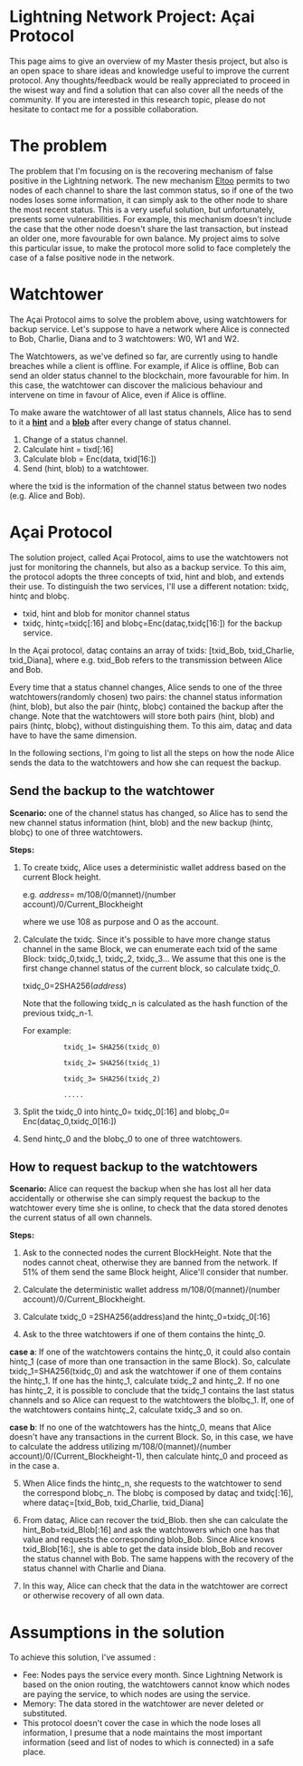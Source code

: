 # Lightning Network Project: Açai Protocol
This page aims to give an overview of my Master thesis project, but also is an open space to share ideas and knowledge useful to improve the current protocol. Any thoughts/feedback would be really appreciated to proceed in the wisest way and find a solution that can also cover all the needs of the community. 
If you are interested in this research topic, please do not hesitate to contact me for a possible collaboration.

# The problem
The problem that I'm focusing on is the recovering mechanism of false positive in the Lightning network. The new mechanism [Eltoo](https://blockstream.com/eltoo.pdf) permits to two nodes of each channel to share the last common status, so if one of the two nodes loses some information, it can simply ask to the other node to share the most recent status. 
This is a very useful solution, but unfortunately, presents some vulnerabilities. For example, this mechanism doesn't include the case that the other node doesn't share the last transaction, but instead an older one, more favourable for own balance. My project aims to solve this particular issue, to make the protocol more solid to face completely the case of a false positive node in the network. 

# Watchtower 
The Açai Protocol aims to solve the problem above, using watchtowers for backup service. Let's suppose to have a network where Alice is connected to Bob, Charlie, Diana and to 3 watchtowers: W0, W1 and W2. 

The Watchtowers, as we've defined so far, are currently using to handle breaches while a client is offline. For example, if Alice is offline, Bob can send an older status channel to the blockchain, more favourable for him. In this case, the watchtower can discover the malicious behaviour and intervene on time in favour of Alice, even if Alice is offline. 

To make aware the watchtower of all last status channels, Alice has to send to it a [**hint**](https://lists.linuxfoundation.org/pipermail/lightning-dev/2018-April/001196.html) and a [**blob**](https://lists.linuxfoundation.org/pipermail/lightning-dev/2018-April/001196.html) after every change of status channel.

1. Change of a status channel.
2. Calculate hint = tixd[:16]
3. Calculate blob = Enc(data, txid[16:])
4. Send (hint, blob) to a watchtower.

where the txid is the information of the channel status between two nodes (e.g. Alice and Bob).

# Açai Protocol
The solution project, called Açai Protocol, aims to use the watchtowers not just for monitoring the channels, but also as a  backup service. To this aim, the protocol adopts the three concepts of txid, hint and blob, and extends their use. To distinguish the two services, I'll use a different notation: txidç, hintç and blobç. 

*  txid, hint and blob for monitor channel status
*  txidç, hintç=txidç[:16] and blobç=Enc(dataç,txidç[16:]) for the backup service. 

In the Açai protocol, dataç contains an array of txids: [txid_Bob, txid_Charlie, txid_Diana], where e.g. txid_Bob refers to the transmission between Alice and Bob.

Every time that a status channel changes, Alice sends to one of the three watchtowers(randomly chosen) two pairs: the channel status information (hint, blob), but also the pair (hintç, blobç) contained the backup after the change. Note that the watchtowers will store both pairs (hint, blob) and pairs (hintç, blobç), without distinguishing them. 
To this aim, dataç and data have to have the same dimension.

In the following sections, I'm going to list all the steps on how the node Alice sends the data to the watchtowers and how she can request the backup.


## Send the backup to the watchtower
**Scenario:** one of the channel status has changed, so Alice has to send the new channel status information (hint, blob) and the new backup (hintç, blobç) to one of three watchtowers.

**Steps:**
1. To create txidç, Alice uses a deterministic wallet address based on the current Block height. 

    e.g. *address*= m/108/0(mannet)/(number account)/0/Current_Blockheight 

    where we use 108 as purpose and O as the account.
    
2. Calculate the txidç. 
   Since it's possible to have more change status channel in the same Block, we can enumerate each txid of the same       Block: txidç_0,txidç_1, txidç_2, txidç_3...
    We assume that this one is the first change channel status of the current block, so calculate txidç_0. 
    
    txidç_0=2SHA256(*address*)

    Note that the following txidç_n is calculated as the hash function of the previous txidç_n-1.
    
    For example: 
    
                 txidç_1= SHA256(txidç_0)
    
                 txidç_2= SHA256(txidç_1)
             
                 txidç_3= SHA256(txidç_2)
             
                 .....

3. Split the txidç_0 into hintç_0= txidç_0[:16] and blobç_0= Enc(dataç_0,txidç_0[16:])
4. Send hintç_0 and the blobç_0 to one of three watchtowers.


## How to request backup to the watchtowers
**Scenario:** Alice can request the backup when she has lost all her data accidentally or otherwise she can simply request the backup to the watchtower every time she is online, to check that the data stored denotes the current status of all own channels.

**Steps:**
1. Ask to the connected nodes the current BlockHeight. Note that the nodes cannot cheat, otherwise they are banned from the network. If 51% of them send the same Block height, Alice'll consider that number.

2. Calculate the deterministic wallet address m/108/0(mannet)/(number account)/0/Current_Blockheight. 

3. Calculate txidç_0 =2SHA256(address)and the hintç_0=txidç_0[:16]

4. Ask to the three watchtowers if one of them contains the hintç_0. 

  **case a**: If one of the watchtowers contains the hintç_0, it could also contain hintç_1 (case of more than one transaction in the same Block). So, calculate txidç_1=SHA256(txidç_0) and ask the watchtower if one of them contains the hintç_1. If one has the hintç_1, calculate txidç_2 and hintç_2. If no one has hintç_2, it is possible to conclude that the txidç_1 contains the last status channels and so Alice can request to the watchtowers the blolbç_1. If, one of the watchtowers contains hintç_2, calculate txidç_3 and so on.
  
  **case b**: If no one of the watchtowers has the hintç_0, means that Alice doesn't have any transactions in the current Block. So, in this case, we have to calculate the address utilizing m/108/0(mannet)/(number account)/0/(Current_Blockheight-1), then calculate hintç_0 and proceed as in the case a.
  
5. When Alice finds the hintç_n, she requests to the watchtower to send the correspond blobç_n. The blobç is composed by dataç and txidç[:16], where dataç=[txid_Bob, txid_Charlie, txid_Diana]

6. From dataç, Alice can recover the txid_Blob. then she can calculate the hint_Bob=txid_Blob[:16] and ask the watchtowers which one has that value and requests the corresponding blob_Bob. Since Alice knows txid_Blob[16:], she is able to get the data inside blob_Bob and recover the status channel with Bob. The same happens with the recovery of the status channel with Charlie and Diana.

7. In this way, Alice can check that the data in the watchtower are correct or otherwise recovery of all own data.


# Assumptions in the solution
To achieve this solution, I've assumed : 
* Fee: Nodes pays the service every month. Since Lightning Network is based on the onion routing, the watchtowers cannot know which nodes are paying the service, to which nodes are using the service.
* Memory: The data stored in the watchtower are never deleted or substituted.
* This protocol doesn't cover the case in which the node loses all information, I presume that a node maintains the most important information (seed and list of nodes to which is connected) in a safe place.



